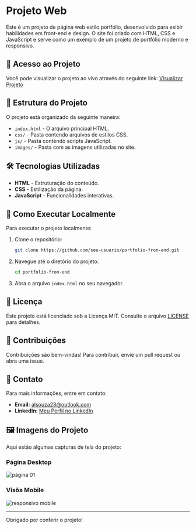 # Projeto Web

Este é um projeto de página web estilo portfólio, desenvolvido para exibir habilidades em front-end e design. O site foi criado com HTML, CSS e JavaScript e serve como um exemplo de um projeto de portfólio moderno e responsivo.

## 🔗 Acesso ao Projeto

Você pode visualizar o projeto ao vivo através do seguinte link: [Visualizar Projeto](https://alvarodev12.github.io/pagina-web-portfolio/)

## 📁 Estrutura do Projeto

O projeto está organizado da seguinte maneira:

- `index.html` - O arquivo principal HTML.
- `css/` - Pasta contendo arquivos de estilos CSS.
- `js/` - Pasta contendo scripts JavaScript.
- `images/` - Pasta com as imagens utilizadas no site.

## 🛠 Tecnologias Utilizadas

- **HTML** - Estruturação do conteúdo.
- **CSS** - Estilização da página.
- **JavaScript** - Funcionalidades interativas.

## 🚀 Como Executar Localmente

Para executar o projeto localmente:

1. Clone o repositório:
    ```bash
    git clone https://github.com/seu-usuario/portfolio-fron-end.git
    ```
2. Navegue até o diretório do projeto:
    ```bash
    cd portfolio-fron-end
    ```
3. Abra o arquivo `index.html` no seu navegador.

## 📜 Licença

Este projeto está licenciado sob a Licença MIT. Consulte o arquivo [LICENSE](LICENSE) para detalhes.

## 🤝 Contribuições

Contribuições são bem-vindas! Para contribuir, envie um pull request ou abra uma issue.

## 👤 Contato

Para mais informações, entre em contato:

- **Email:** alsouza23@outlook.com
- **LinkedIn:** [Meu Perfil no LinkedIn](https://www.linkedin.com/in/-alvarosouza/)

## 🖼️ Imagens do Projeto

Aqui estão algumas capturas de tela do projeto:

### Página Desktop

![página 01](https://github.com/user-attachments/assets/21ef4a79-e218-40cc-a84c-048322d54a1b)

### Visõa Mobile

![responsivo mobile](https://github.com/user-attachments/assets/9b60a054-fc47-4da5-ad5b-07aa40ab0c24)

---

Obrigado por conferir o projeto!
